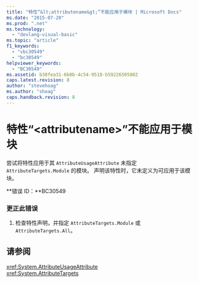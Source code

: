 ```yaml
---
title: "特性“&lt;attributename&gt;”不能应用于模块 | Microsoft Docs"
ms.date: "2015-07-20"
ms.prod: ".net"
ms.technology: 
  - "devlang-visual-basic"
ms.topic: "article"
f1_keywords: 
  - "vbc30549"
  - "bc30549"
helpviewer_keywords: 
  - "BC30549"
ms.assetid: b38fea31-6b0b-4c54-9518-b59226505802
caps.latest.revision: 8
author: "stevehoag"
ms.author: "shoag"
caps.handback.revision: 8
---
```

# 特性“&lt;attributename&gt;”不能应用于模块
尝试将特性应用于其 `AttributeUsageAttribute` 未指定 `AttributeTargets.Module` 的模块。 声明该特性时，它未定义为可应用于该模块。  
  
 **错误 ID：**BC30549  
  
### 更正此错误  
  
1.  检查特性声明，并指定 `AttributeTargets.Module` 或 `AttributeTargets.All`。  
  
## 请参阅  
 <xref:System.AttributeUsageAttribute>   
 <xref:System.AttributeTargets>